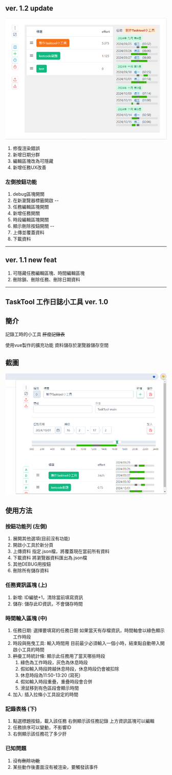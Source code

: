 ## ver. 1.2 update
![alt text](image-1.png)
1. 修復渲染錯誤
2. 新增日期分群
3. 編輯區塊改為可隱藏
4. 新增任務UX改善

### 左側按鈕功能
1. debug區塊開關
2. 在新瀏覽器標籤開啟
--
3. 任務編輯區塊開關
4. 新增任務開關
5. 時段編輯區塊開關
6. 顯示刪除按鈕開關
--
7. 上傳並覆蓋資料
8. 下載資料

***

## ver. 1.1 new feat
1. 可隱藏任務編輯區塊、時間編輯區塊
2. 刪除鎖、刪除任務、刪除日期資料

***

## TaskTool 工作日誌小工具 ver. 1.0
## 簡介
記錄工時的小工具 ~~肝度記錄表~~

使用vue製作的擴充功能
資料儲存於瀏覽器儲存空間
## 截圖
![alt text](image.png)

## 使用方法
### 按鈕功能列 (左側)
1. 展開其他選項(目前沒有功能)
2. 開啟小工具於新分頁
3. 上傳資料
    指定.json檔，將覆蓋現在當前所有資料
4. 下載資料
    將瀏覽器資料匯出為.json檔
5. 其他DEBUG用按鈕
6. 刪除所有儲存資料

### 任務資訊區塊 (上)
1. 新增: ID編號+1，清除當前填寫資訊
2. 儲存: 儲存此ID資訊，不會儲存時間

### 時間輸入區塊 (中)
1. 任務日期: 選擇要填寫的任務日期
    如果當天有存檔資訊，時間軸會以綠色顯示工作時段
2. 時段與拖曳工具: 輸入時間用
    目前最少必須輸入一個小時，結束點自動帶入開啟小工具的時間
3. ~~肝度~~工時統計條: 顯示此任務用了當天哪些時段
    1. 綠色為工作時段，灰色為休息時段
    2. 假如輸入時段跨越休息時段，休息時段仍會被扣除
    3. 休息時段為11:50-13:20 (寫死)
    4. 假如輸入時段重疊，重疊時段會合併
    5. 滑鼠移到有色區段會顯示時間
4. 加入: 插入拉條小工具設定的時間

### 記錄表格 (下)
1. 點選標題按鈕，載入該任務
    右側顯示該任務記錄
    上方資訊區塊可以編輯
2. 任務排序可以變動，不影響ID
3. 右側顯示該任務花了多少肝

### 已知問題
1. ~~沒有刪除功能~~
2. 某些動作後畫面沒有被渲染，要觸發該事件